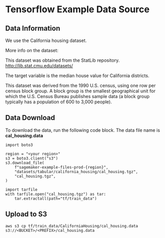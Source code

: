 # Tensorflow Example Data Source

## Data Information
We use the California housing dataset.

More info on the dataset:

This dataset was obtained from the StatLib repository. http://lib.stat.cmu.edu/datasets/

The target variable is the median house value for California districts.

This dataset was derived from the 1990 U.S. census, using one row per census block group. A block group is the smallest geographical unit for which the U.S. Census Bureau publishes sample data (a block group typically has a population of 600 to 3,000 people).

## Data Download
To download the data, run the following code block. The data file name is **cal_housing.data**
```
import boto3

region = "<your region>"
s3 = boto3.client("s3")
s3.download_file(
    f"sagemaker-example-files-prod-{region}",
    "datasets/tabular/california_housing/cal_housing.tgz",
    "cal_housing.tgz",
)

import tarfile
with tarfile.open("cal_housing.tgz") as tar:
    tar.extractall(path="tf/train_data")
```

## Upload to S3
```
aws s3 cp tf/train_data/CaliforniaHousing/cal_housing.data s3://<BUCKET>/<PREFIX>/cal_housing.data
```